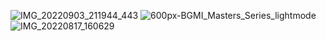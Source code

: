![IMG_20220903_211944_443](https://user-images.githubusercontent.com/82880865/188279468-a5464ddf-f87c-40de-b043-06f8717456f9.jpg)
![600px-BGMI_Masters_Series_lightmode](https://user-images.githubusercontent.com/82880865/187443559-b45761cc-4ccd-49c0-a3e2-b45c7dc8d9b0.png)
![IMG_20220817_160629](https://user-images.githubusercontent.com/82880865/185098657-b5076936-b1c7-44c0-a18a-d688ec2c661b.jpg)

